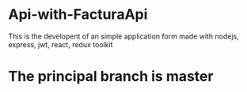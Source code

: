 # Api-with-FacturaApi
This is the developent of an simple application form made with nodejs, express, jwt, react, redux toolkit

# The principal branch is master
